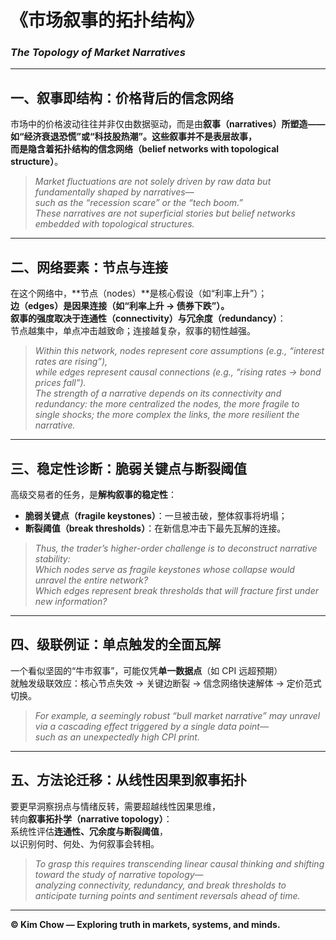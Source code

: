 # 《市场叙事的拓扑结构》  
### *The Topology of Market Narratives*

---

## 一、叙事即结构：价格背后的信念网络  
市场中的价格波动往往并非仅由数据驱动，而是由**叙事（narratives）**所塑造——  
如“经济衰退恐慌”或“科技股热潮”。这些叙事并不是表层故事，  
而是隐含着**拓扑结构的信念网络（belief networks with topological structure）**。  

> *Market fluctuations are not solely driven by raw data but fundamentally shaped by narratives—*  
> *such as the “recession scare” or the “tech boom.”*  
> *These narratives are not superficial stories but belief networks embedded with topological structures.*

---

## 二、网络要素：节点与连接  
在这个网络中，**节点（nodes）**是核心假设（如“利率上升”）；  
**边（edges）**是因果连接（如“利率上升 → 债券下跌”）。  
叙事的强度取决于**连通性（connectivity）**与**冗余度（redundancy）**：  
节点越集中，单点冲击越致命；连接越复杂，叙事的韧性越强。  

> *Within this network, nodes represent core assumptions (e.g., “interest rates are rising”),*  
> *while edges represent causal connections (e.g., “rising rates → bond prices fall”).*  
> *The strength of a narrative depends on its connectivity and redundancy: the more centralized the nodes, the more fragile to single shocks; the more complex the links, the more resilient the narrative.*

---

## 三、稳定性诊断：脆弱关键点与断裂阈值  
高级交易者的任务，是**解构叙事的稳定性**：  
- **脆弱关键点（fragile keystones）**：一旦被击破，整体叙事将坍塌；  
- **断裂阈值（break thresholds）**：在新信息冲击下最先瓦解的连接。  

> *Thus, the trader’s higher-order challenge is to deconstruct narrative stability:*  
> *Which nodes serve as fragile keystones whose collapse would unravel the entire network?*  
> *Which edges represent break thresholds that will fracture first under new information?*

---

## 四、级联例证：单点触发的全面瓦解  
一个看似坚固的“牛市叙事”，可能仅凭**单一数据点**（如 CPI 远超预期）  
就触发级联效应：核心节点失效 → 关键边断裂 → 信念网络快速解体 → 定价范式切换。  

> *For example, a seemingly robust “bull market narrative” may unravel via a cascading effect triggered by a single data point—*  
> *such as an unexpectedly high CPI print.*

---

## 五、方法论迁移：从线性因果到叙事拓扑  
要更早洞察拐点与情绪反转，需要超越线性因果思维，  
转向**叙事拓扑学（narrative topology）**：  
系统性评估**连通性、冗余度与断裂阈值**，  
以识别何时、何处、为何叙事会转相。  

> *To grasp this requires transcending linear causal thinking and shifting toward the study of narrative topology—*  
> *analyzing connectivity, redundancy, and break thresholds to anticipate turning points and sentiment reversals ahead of time.*

---

**© Kim Chow — Exploring truth in markets, systems, and minds.**
